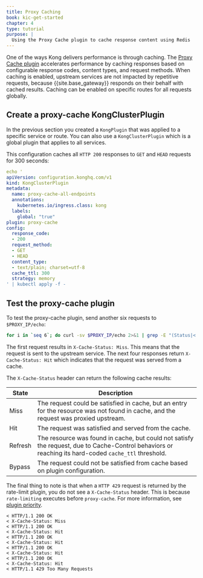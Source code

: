 ```yaml
---
title: Proxy Caching
book: kic-get-started
chapter: 4
type: tutorial
purpose: |
  Using the Proxy Cache plugin to cache response content using Redis
---
```


One of the ways Kong delivers performance is through caching.
The [Proxy Cache plugin](/hub/kong-inc/proxy-cache/) accelerates performance by caching
responses based on configurable response codes, content types, and request methods.
When caching is enabled, upstream services are not impacted by repetitive requests,
because {{site.base_gateway}} responds on their behalf with cached results. Caching can be
enabled on specific routes for all requests globally.

## Create a proxy-cache KongClusterPlugin

In the previous section you created a `KongPlugin` that was applied to a specific service or route. You can also use a `KongClusterPlugin` which is a global plugin that applies to all services.

This configuration caches all `HTTP 200` responses to `GET` and `HEAD` requests for 300 seconds:

```yaml
echo '
apiVersion: configuration.konghq.com/v1
kind: KongClusterPlugin
metadata:
  name: proxy-cache-all-endpoints
  annotations:
    kubernetes.io/ingress.class: kong
  labels:
    global: "true"
plugin: proxy-cache
config:
  response_code:
  - 200
  request_method:
  - GET
  - HEAD
  content_type:
  - text/plain; charset=utf-8
  cache_ttl: 300
  strategy: memory
' | kubectl apply -f -
```

## Test the proxy-cache plugin

To test the proxy-cache plugin, send another six requests to `$PROXY_IP/echo`:

```bash
for i in `seq 6`; do curl -sv $PROXY_IP/echo 2>&1 | grep -E "(Status|< HTTP)"; done
```

The first request results in `X-Cache-Status: Miss`. This means that the request is sent to the upstream service. The next four responses return `X-Cache-Status: Hit` which indicates that the request was served from a cache.

The `X-Cache-Status` header can return the following cache results:

|State| Description                                                                                                                                          |
|---|------------------------------------------------------------------------------------------------------------------------------------------------------|
|Miss| The request could be satisfied in cache, but an entry for the resource was not found in cache, and the request was proxied upstream.                 |
|Hit| The request was satisfied and served from the cache.                                                                                                 |
|Refresh| The resource was found in cache, but could not satisfy the request, due to Cache-Control behaviors or reaching its hard-coded `cache_ttl` threshold. |
|Bypass| The request could not be satisfied from cache based on plugin configuration.                                                                         |


The final thing to note is that when a `HTTP 429` request is returned by the rate-limit plugin, you do not see a `X-Cache-Status` header. This is because `rate-limiting` executes before `proxy-cache`. For more information, see [plugin priority](/gateway/latest/plugin-development/custom-logic/#kong-plugins).

```text
< HTTP/1.1 200 OK
< X-Cache-Status: Miss
< HTTP/1.1 200 OK
< X-Cache-Status: Hit
< HTTP/1.1 200 OK
< X-Cache-Status: Hit
< HTTP/1.1 200 OK
< X-Cache-Status: Hit
< HTTP/1.1 200 OK
< X-Cache-Status: Hit
< HTTP/1.1 429 Too Many Requests
```

